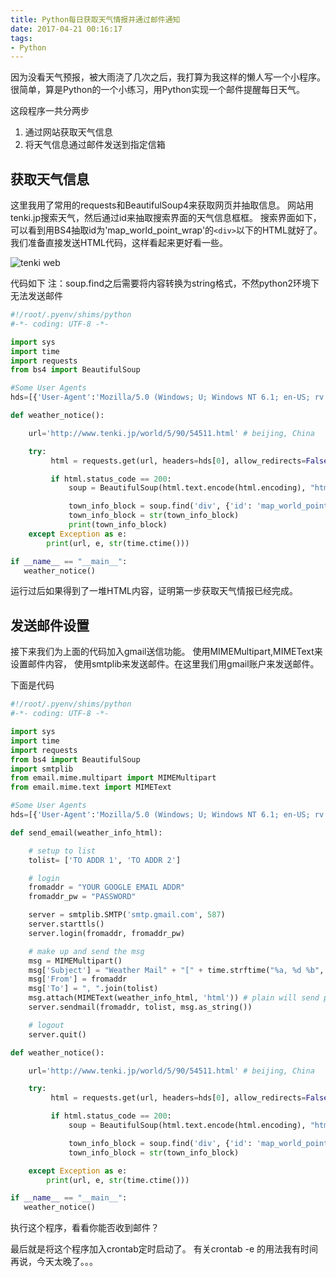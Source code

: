 ```yaml
---
title: Python每日获取天气情报并通过邮件通知
date: 2017-04-21 00:16:17
tags:
- Python
---
```

因为没看天气预报，被大雨浇了几次之后，我打算为我这样的懒人写一个小程序。
很简单，算是Python的一个小练习，用Python实现一个邮件提醒每日天气。

这段程序一共分两步

1. 通过网站获取天气信息
2. 将天气信息通过邮件发送到指定信箱

## 获取天气信息

这里我用了常用的requests和BeautifulSoup4来获取网页并抽取信息。
网站用tenki.jp搜索天气，然后通过id来抽取搜索界面的天气信息框框。
搜索界面如下，可以看到用BS4抽取id为'map_world_point_wrap'的`<div>`以下的HTML就好了。
我们准备直接发送HTML代码，这样看起来更好看一些。

![tenki web](/img/weatherbeijing.png)

代码如下
注：soup.find之后需要将内容转换为string格式，不然python2环境下无法发送邮件

``` python
#!/root/.pyenv/shims/python
#-*- coding: UTF-8 -*-

import sys
import time
import requests
from bs4 import BeautifulSoup

#Some User Agents
hds=[{'User-Agent':'Mozilla/5.0 (Windows; U; Windows NT 6.1; en-US; rv:1.9.1.6) Gecko/20091201 Firefox/3.5.6'}]

def weather_notice():

    url='http://www.tenki.jp/world/5/90/54511.html' # beijing, China

    try:
         html = requests.get(url, headers=hds[0], allow_redirects=False, timeout=3)

         if html.status_code == 200:
             soup = BeautifulSoup(html.text.encode(html.encoding), "html.parser")

             town_info_block = soup.find('div', {'id': 'map_world_point_wrap'})
             town_info_block = str(town_info_block)
             print(town_info_block)
    except Exception as e:
        print(url, e, str(time.ctime()))

if __name__ == "__main__":
   weather_notice()
```

运行过后如果得到了一堆HTML内容，证明第一步获取天气情报已经完成。

## 发送邮件设置

接下来我们为上面的代码加入gmail送信功能。
使用MIMEMultipart,MIMEText来设置邮件内容，
使用smtplib来发送邮件。在这里我们用gmail账户来发送邮件。

下面是代码

``` python
#!/root/.pyenv/shims/python
#-*- coding: UTF-8 -*-

import sys
import time
import requests
from bs4 import BeautifulSoup
import smtplib
from email.mime.multipart import MIMEMultipart
from email.mime.text import MIMEText

#Some User Agents
hds=[{'User-Agent':'Mozilla/5.0 (Windows; U; Windows NT 6.1; en-US; rv:1.9.1.6) Gecko/20091201 Firefox/3.5.6'}]

def send_email(weather_info_html):

    # setup to list
    tolist= ['TO ADDR 1', 'TO ADDR 2']

    # login 
    fromaddr = "YOUR GOOGLE EMAIL ADDR"
    fromaddr_pw = "PASSWORD"

    server = smtplib.SMTP('smtp.gmail.com', 587)
    server.starttls()
    server.login(fromaddr, fromaddr_pw)

    # make up and send the msg
    msg = MIMEMultipart()
    msg['Subject'] = "Weather Mail" + "[" + time.strftime("%a, %d %b", time.gmtime()) + "]"
    msg['From'] = fromaddr
    msg['To'] = ", ".join(tolist)
    msg.attach(MIMEText(weather_info_html, 'html')) # plain will send plain text
    server.sendmail(fromaddr, tolist, msg.as_string())

    # logout
    server.quit()

def weather_notice():

    url='http://www.tenki.jp/world/5/90/54511.html' # beijing, China

    try:
         html = requests.get(url, headers=hds[0], allow_redirects=False, timeout=3)

         if html.status_code == 200:
             soup = BeautifulSoup(html.text.encode(html.encoding), "html.parser")

             town_info_block = soup.find('div', {'id': 'map_world_point_wrap'})
             town_info_block = str(town_info_block)

    except Exception as e:
        print(url, e, str(time.ctime()))

if __name__ == "__main__":
   weather_notice()
```

执行这个程序，看看你能否收到邮件？

最后就是将这个程序加入crontab定时启动了。
有关crontab -e 的用法我有时间再说，今天太晚了。。。

